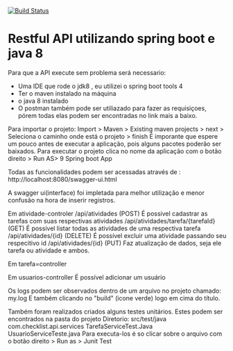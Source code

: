 [![Build Status](https://travis-ci.com/igorcoutinho/AbencoaSenhor.svg?branch=master)](https://travis-ci.com/igorcoutinho/AbencoaSenhor)
# Restful API utilizando spring boot e java 8

Para que a API execute sem problema será necessario:

- Uma IDE que rode o jdk8 , eu utilizei o spring boot tools 4
- Ter o maven instalado na máquina
- o java 8 instalado
- O postman também pode ser utiliazado para fazer as requisiçoes, pórem todas elas podem ser encontradas no link mais a baixo.

Para importar o projeto: 
Import > Maven > Existing maven projects > next > Seleciona o caminho onde está o projeto > finish
É imporante que espere um pouco antes de executar a aplicação, pois alguns pacotes poderão ser baixados.
Para executar o projeto clica no nome da aplicação com o botão direito > Run AS> 9 Spring boot App


Todas as funcionalidades podem ser acessadas através de : 
http://localhost:8080/swagger-ui.html

A swagger ui(interface) foi impletada para melhor utilização e menor confusão na hora de inserir registros.

Em atividade-controler
/api/atividades (POST)
É possivel cadastrar as tarefas com suas respectivas atividades
/api/atividades/tarefa/{tarefaId} (GET)
É possivel listar todas as atividades de uma respectiva tarefa
/api/atividades/{id} (DELETE)
É possível excluir uma atividade passando seu respecitivo id
/api/atividades/{id} (PUT)
Faz atualização de dados, seja ele tarefa ou atividade e ambos.

Em tarefa=controller
 
Em usuarios-controller
É possível adicionar um usuário

Os logs podem ser observados dentro de um arquivo no projeto chamado: my.log
E também clicando no "build" (icone verde) logo em cima do título.

Também foram realizados criados alguns testes unitários.
Estes podem ser encontrados na pasta do projeto
Diretorio: src/test/java
com.checklist.api.services
TarefaServiceTest.Java
UsuarioServiceTeste.java
Para executa-los é so clicar sobre o arquivo com o botão direito > Run as > Junit Test





